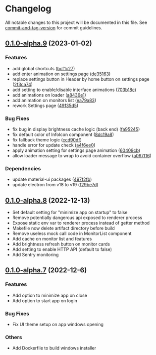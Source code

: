 # Changelog

All notable changes to this project will be documented in this file. See [commit-and-tag-version](https://github.com/absolute-version/commit-and-tag-version) for commit guidelines.

## [0.1.0-alpha.9](https://github.com/super-bunny/lumos/releases/tag/v0.1.0-alpha.9) (2023-01-02)


### Features

* add global shortcuts ([bcf1c27](https://github.com/super-bunny/lumos/commit/bcf1c276e4cbcbdd95130ac78f6960b60441793c))
* add enter animation on settings page ([de35163](https://github.com/super-bunny/lumos/commit/de351635770293d39219dec7f398a6f638194d9b))
* replace settings button in Header by home button on settings page ([2f3ca74](https://github.com/super-bunny/lumos/commit/2f3ca740d016f6aeb8ebf8a5df74389c44968ec6))
* add setting to enable/disable interface animations ([703b18c](https://github.com/super-bunny/lumos/commit/703b18ca6f4c819439b3a51cbbcbd1a7f29ae435))
* add animations on loader ([a8436e1](https://github.com/super-bunny/lumos/commit/a8436e18f9cede8d7ff8030ebab34c50d8f1756a))
* add animation on monitors list ([ea79a83](https://github.com/super-bunny/lumos/commit/ea79a836690c8e36e0cef9eb5c9feecdc7c278b9))
* rework Settings page ([49135d5](https://github.com/super-bunny/lumos/commit/49135d5a58f05b54ab4e1b7abddce2eec31549ea))


### Bug Fixes

* fix bug in display brightness cache logic (back end) ([fa95245](https://github.com/super-bunny/lumos/commit/fa95245d165439079d12c10f419b4b42c0891755))
* fix default color of InfoIcon component ([8dc19a8](https://github.com/super-bunny/lumos/commit/8dc19a84804c241214c5bdce6eb63e4d8191e08c))
* fix fallback theme logic ([ccd90df](https://github.com/super-bunny/lumos/commit/ccd90df2b6ab8fc5ce5dd7ef17a02dc9f40ef4c6))
* handle error for update check ([a4f6ee0](https://github.com/super-bunny/lumos/commit/a4f6ee0c17743847e683bb4a0fc2904e4df22a1b))
* apply animation setting for settings page animation ([60409cb](https://github.com/super-bunny/lumos/commit/60409cb894974ebd84e8b9e1e09fcfefacf19b3f))
* allow loader message to wrap to avoid container overflow ([a097f16](https://github.com/super-bunny/lumos/commit/a097f16fc33dd7be769b289c53e2a18a1774cb60))

### Dependencies

* update material-ui packages  ([497f2fb](https://github.com/super-bunny/lumos/commit/497f2fb3749f30f118badeb56544cbcbac14d519))
* update electron from v18 to v19 ([f29be7d](https://github.com/super-bunny/lumos/commit/f29be7d0c69a3e09740b2fca910c559f20caae63))

## [0.1.0-alpha.8](https://github.com/super-bunny/lumos/releases/tag/v0.1.0-alpha.8) (2022-12-13)

- Set default setting for "minimize app on startup" to false
- Remove potentially dangerous api exposed to renderer process
- Expose static env var to renderer process instead of getter method
- Makefile now delete artifact directory before build
- Remove useless mock call code in MonitorList component
- Add cache on monitor list and features
- Add brightness refresh button on monitor cards
- Add setting to enable HTTP API (default to false)
- Add Sentry monitoring

## [0.1.0-alpha.7](https://github.com/super-bunny/lumos/releases/tag/v0.1.0-alpha.7) (2022-12-6)

### Features

- Add option to minimize app on close
- Add option to start app on login

### Bug Fixes

- Fix UI theme setup on app windows opening

### Others

- Add Dockerfile to build windows installer
